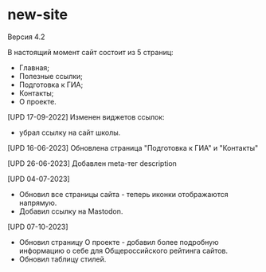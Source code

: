 # new-site

Версия 4.2

В настоящий момент сайт состоит из 5 страниц:
- Главная;
- Полезные ссылки;
- Подготовка к ГИА;
- Контакты;
- О проекте.

[UPD 17-09-2022]
Изменен виджетов ссылок:
- убрал ссылку на сайт школы.

[UPD 16-06-2023]
Обновлена страница "Подготовка к ГИА" и "Контакты"

[UPD 26-06-2023]
Добавлен meta-тег description

[UPD 04-07-2023]
- Обновил все страницы сайта - теперь иконки отображаются напрямую.
- Добавил ссылку на Mastodon.

[UPD 07-10-2023]
- Обновил страницу О проекте - добавил более подробную информацию о себе для Общероссийского рейтинга сайтов.
- Обновил таблицу стилей.